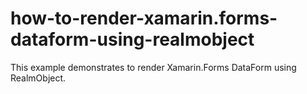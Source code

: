 # how-to-render-xamarin.forms-dataform-using-realmobject
This example demonstrates to render Xamarin.Forms DataForm using RealmObject.
